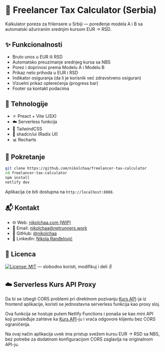 # 💸 Freelancer Tax Calculator (Serbia)

Kalkulator poreza za frilensere u Srbiji — poređenje modela A i B sa automatski ažuriranim srednjim kursom EUR → RSD.

## ✨ Funkcionalnosti

- Bruto unos u EUR ili RSD
- Automatsko preuzimanje srednjeg kursa sa NBS
- Porez i doprinosi prema Modelu A i Modelu B
- Prikaz neto prihoda u EUR i RSD
- Indikator osiguranja (da li je korisnik već zdravstveno osiguran)
- Vizuelni prikaz opterećenja (progress bar)
- Footer sa kontakt podacima

## 🔧 Tehnologije

- ⚛️ Preact + Vite (JSX)
- ☁️ Serverless funkcija
- 🎨 TailwindCSS
- 🧹 shadcn/ui (Radix UI)
- 📊 Recharts

## 🚀 Pokretanje

```bash
git clone https://github.com/nikolchaa/freelancer-tax-calculator
cd freelancer-tax-calculator
npm install
netlify dev
```

Aplikacija će biti dostupna na `http://localhost:8888`.

## 📬 Kontakt

- 🌐 Web: [nikolchaa.com (WIP)](https://nikolchaa.com)
- 📧 Email: [nikolchaa@netrunners.work](mailto:nikolchaa@netrunners.work)
- 🐙 GitHub: [@nikolchaa](https://github.com/nikolchaa)
- 💼 LinkedIn: [Nikola Ranđelović](https://www.linkedin.com/in/nikolchaa)

## 🧪 Licenca

[![License: MIT](https://img.shields.io/badge/License-MIT-green.svg)](./LICENSE) — slobodno koristi, modifikuj i deli ✌️

## ☁️ Serverless Kurs API Proxy

Da bi se izbegli CORS problemi pri direktnom pozivanju [Kurs API](https://kurs.resenje.org/doc/)-ja iz frontend aplikacije, koristi se jednostavna serverless funkcija kao proxy sloj.

Ova funkcija se hostuje putem Netlify Functions i ponaša se kao mini API koji prosleđuje zahteve ka [Kurs API](https://kurs.resenje.org/doc/)-ju i vraća odgovore klijentu bez CORS ograničenja.

Na ovaj način aplikacija uvek ima pristup svežem kursu EUR → RSD sa NBS, bez potrebe za dodatnom konfiguracijom CORS zaglavlja na originalnom API-ju.
